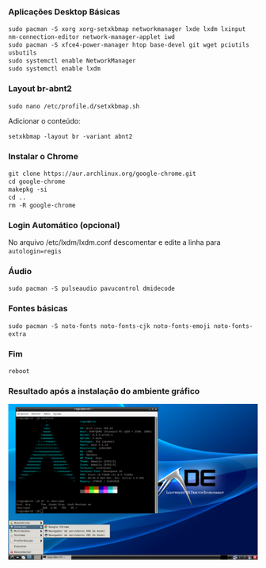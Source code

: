 ### Aplicações Desktop Básicas
```
sudo pacman -S xorg xorg-setxkbmap networkmanager lxde lxdm lxinput nm-connection-editor network-manager-applet iwd
sudo pacman -S xfce4-power-manager htop base-devel git wget pciutils usbutils 
sudo systemctl enable NetworkManager
sudo systemctl enable lxdm
```

### Layout br-abnt2

```
sudo nano /etc/profile.d/setxkbmap.sh
```
Adicionar o conteúdo: 
```
setxkbmap -layout br -variant abnt2
```


### Instalar o Chrome
```
git clone https://aur.archlinux.org/google-chrome.git
cd google-chrome
makepkg -si
cd ..
rm -R google-chrome
```

### Login Automático (opcional)

No arquivo /etc/lxdm/lxdm.conf descomentar e edite a linha para ```autologin=regis```

### Áudio
```
sudo pacman -S pulseaudio pavucontrol dmidecode 
```

### Fontes básicas

```
sudo pacman -S noto-fonts noto-fonts-cjk noto-fonts-emoji noto-fonts-extra
```

### Fim

```
reboot
```

### Resultado após a instalação do ambiente gráfico

![Resultado após instalação do ambiente gráfico](https://github.com/regis-amaral/S.O.S./blob/293f204940da128954d134e9597b0caae019bf40/readme/Screenshot_ArchLinuxDesktop_2023-06-03_17%3A28%3A18.png)
